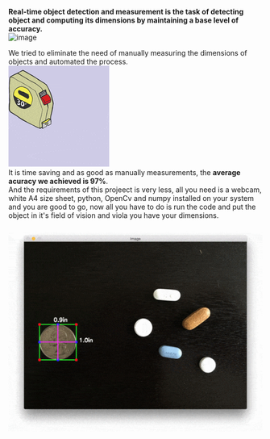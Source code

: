 **Real-time object detection and measurement is the task of detecting object and computing its dimensions by maintaining a base level of accuracy.**<br>
 ![image](https://user-images.githubusercontent.com/84015209/160167117-c6074619-ca60-4356-93d3-d8a54d39ee79.png)
 
 
 
 We tried to eliminate the need of manually measuring the dimensions of objects and automated the process.<br>
 ![](https://github.com/riteshjha1/Gif/blob/main/200w.gif)<br>
 It is time saving and as good as manually measurements, the **average acuracy we achieved is 97%**.<br>
 And the requirements of this projeect is very less, all you need is a webcam, white A4 size sheet, python, OpenCv and numpy installed on your system and you are good to go, now all you have to do is run the code and put the object in it's field of vision and viola you have your dimensions.
 
 ![](https://github.com/riteshjha1/Gif/blob/main/size_of_objects_example_02.gif)

 
